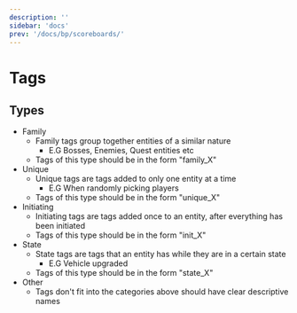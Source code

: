```yaml
---
description: ''
sidebar: 'docs'
prev: '/docs/bp/scoreboards/'
---
```


# Tags

## Types

-   Family
    -   Family tags group together entities of a similar nature
        -   E.G Bosses, Enemies, Quest entities etc
    -   Tags of this type should be in the form "family_X"
-   Unique
    -   Unique tags are tags added to only one entity at a time
        -   E.G When randomly picking players
    -   Tags of this type should be in the form "unique_X"
-   Initiating
    -   Initiating tags are tags added once to an entity, after everything has been initiated
    -   Tags of this type should be in the form "init_X"
-   State
    -   State tags are tags that an entity has while they are in a certain state
        -   E.G Vehicle upgraded
    -   Tags of this type should be in the form "state_X"
-   Other
    -   Tags don't fit into the categories above should have clear descriptive names

